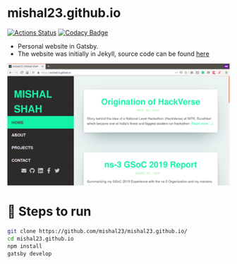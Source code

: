 # mishal23.github.io

[![Actions Status](https://github.com/mishal23/mishal23.github.io/workflows/Build/badge.svg)](https://github.com/mishal23/mishal23.github.io/actions)
[![Codacy Badge](https://api.codacy.com/project/badge/Grade/6c0dd1fcfba64074945a5b87e4526530)](https://app.codacy.com/manual/mishal23/mishal23.github.io?utm_source=github.com&utm_medium=referral&utm_content=mishal23/mishal23.github.io&utm_campaign=Badge_Grade_Dashboard)

- Personal website in Gatsby.
- The website was initially in Jekyll, source code can be found [here](https://github.com/mishal23/jekyll-blog)

![front-page](./src/images/home-screen.png)

# 🚀 Steps to run

```bash
git clone https://github.com/mishal23/mishal23.github.io/
cd mishal23.github.io
npm install
gatsby develop
```
